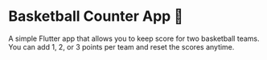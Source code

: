 # Basketball Counter App 🏀
A simple Flutter app that allows you to keep score for two basketball teams.  
You can add 1, 2, or 3 points per team and reset the scores anytime.

